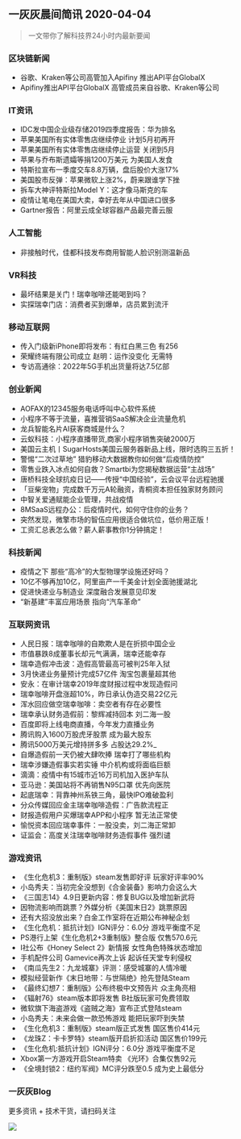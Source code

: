 ## 一灰灰晨间简讯 2020-04-04
> 一文带你了解科技界24小时内最新要闻
### 区块链新闻
- 谷歌、Kraken等公司高管加入Apifiny 推出API平台GlobalX
- Apifiny推出API平台GlobalX 高管成员来自谷歌、Kraken等公司
### IT资讯
- IDC发中国企业级存储2019四季度报告：华为排名
- 苹果美国所有实体零售店继续停业 计划5月初再开
- 苹果美国所有实体零售店继续停止运营 关闭到5月
- 苹果与乔布斯遗孀等捐1200万美元 为美国人发食
- 特斯拉宣布一季度交车8.8万辆，盘后股价大涨17%
- 美国股市反弹：苹果微软上涨2%，蔚来跟谁学下挫
- 拆车大神评特斯拉Model Y：这才像马斯克的车
- 疫情让笔电在美国大卖，幸好去年从中国进口很多
- Gartner报告：阿里云成全球容器产品最完善云服
### 人工智能
- 非接触时代，佳都科技发布商用智能人脸识别测温新品
### VR科技
- 最坏结果是关门！瑞幸咖啡还能喝到吗？
- 实探瑞幸门店：消费者买到爆单，店员累到流汗
### 移动互联网
- 传入门级新iPhone即将发布：有红白黑三色 有256
- 荣耀终端有限公司成立 赵明：运作没变化 无需特
- 专访高通徐：2022年5G手机出货量将达7.5亿部
### 创业新闻
- AOFAX的12345服务电话呼叫中心软件系统
- 小程序不等于流量，喜推营销SaaS解决企业流量危机
- 龙兵智能名片AI获客商城是什么？
- 云蚁科技：小程序直播带货,商家小程序销售突破2000万
- 美国云主机丨SugarHosts美国云服务器新品上线，限时选购三五折！
- 警惕“二次过草地” 猎豹移动大数据教你如何做“后疫情防控”
- 零售业跌入冰点如何自救？Smartbi为您揭秘数据运营“主战场”
- 唐桥科技全球抗疫日记——传授“中国经验”，云会议平台远程驰援
- 「豆柴宠物」完成数千万元A轮融资，青桐资本担任独家财务顾问
- 中智关爱通赋能企业管理，共战疫情
- 8MSaaS远程办公：后疫情时代，如何守住你的业务？
- 突然发现，微擎市场的智伍应用很适合做坑位，低价用正版！
- 工资汇总表怎么做？薪人薪事教你1分钟搞定！
### 科技新闻
- 疫情之下 那些“高冷”的大型物理学设施还好吗？
- 10亿不够再加10亿，阿里亩产一千美金计划全面驰援湖北
- 促进快递业与制造业 深度融合发展意见印发
- “新基建”丰富应用场景 指向“汽车革命”
### 互联网资讯
- 人民日报：瑞幸咖啡的自欺欺人是在折损中国企业
- 市值暴跌8成董事长却元气满满，瑞幸还能幸存
- 瑞幸造假冲击波：造假高管最高可被判25年入狱
- 3月快递业务量预计完成57亿件 淘宝包裹量超其他
- 安永：在审计瑞幸2019年度财报过程中发现造假问
- 瑞幸咖啡开盘涨超10%，昨日承认伪造交易22亿元
- 浑水回应做空瑞幸咖啡：卖空者有存在必要性
- 瑞幸承认财务造假前：黎辉减持回本 刘二海一股
- 百度即将上线电商直播，今年发力直播业务
- 腾讯购入1600万股虎牙股票 成为最大股东
- 腾讯5000万美元增持拼多多 占股达29.2%_
- 自爆造假前一天仍被大肆吹捧 瑞幸打了哪些机构
- 瑞幸涉嫌造假事实若实锤 中介机构或将面临巨额
- 滴滴：疫情中有15城市近16万司机加入医护车队
- 亚马逊：美国站将不再销售N95口罩  优先向医院
- 起底瑞幸：背靠神州系铁三角，最快IPO难破盈利
- 分众传媒回应金主瑞幸咖啡造假：广告款流程正
- 财报造假用户买爆瑞幸APP和小程序 暂无法正常使
- 愉悦资本回应瑞幸事件：一股没卖，刘二海正常卸
- 证监会：高度关注瑞幸咖啡财务造假事件 强烈谴
### 游戏资讯
- 《生化危机3：重制版》steam发售即好评 玩家好评率90%
- 小岛秀夫：当初完全没想到《合金装备》影响力会这么大
- 《三国志14》4.9日更新内容：修复BUG以及增加新武将
- 因物流影响而跳票？外媒分析《美国末日2》跳票原因
- 还有大招没放出来？白金工作室将在近期公布神秘企划
- 《生化危机：抵抗计划》IGN评分：6.0分 游戏平衡度不足
- PS港行上架《生化危机2+3重制版》整合版 仅售570.6元
- I社公布《Honey Select 2》新情报 女性角色特殊状态增加
- 手机配件公司 Gamevice再次上诉 起诉任天堂专利侵权
- 《南瓜先生2：九龙城寨》评测：感受城寨的人情冷暖
- 模拟经营新作《末日地带：与世隔绝》抢先登陆Steam
- 《最终幻想7：重制版》公布终极中文预告片 众主角亮相
- 《辐射76》steam版本即将发售 B社版玩家可免费领取
- 微软旗下海盗游戏《盗贼之海》宣布正式登陆steam
- 小岛秀夫：未来会做一款恐怖游戏 能把玩家吓到失禁
- 《生化危机3：重制版》steam版正式发售 国区售价414元
- 《龙珠Z：卡卡罗特》steam版开启折扣活动 国区售价199元
- 《生化危机:抵抗计划》IGN评分：6.0分 游戏平衡度不足
- Xbox第一方游戏开启Steam特卖 《光环》合集仅售92元
- 《全境封锁2：纽约军阀》MC评分跌至0.5 成为史上最低分

### 一灰灰Blog

更多资讯 + 技术干货，请扫码关注

![](https://spring.hhui.top/spring-blog/imgs/info/info.png)
